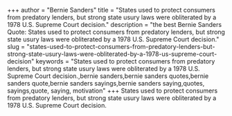 +++
author = "Bernie Sanders"
title = "States used to protect consumers from predatory lenders, but strong state usury laws were obliterated by a 1978 U.S. Supreme Court decision."
description = "the best Bernie Sanders Quote: States used to protect consumers from predatory lenders, but strong state usury laws were obliterated by a 1978 U.S. Supreme Court decision."
slug = "states-used-to-protect-consumers-from-predatory-lenders-but-strong-state-usury-laws-were-obliterated-by-a-1978-us-supreme-court-decision"
keywords = "States used to protect consumers from predatory lenders, but strong state usury laws were obliterated by a 1978 U.S. Supreme Court decision.,bernie sanders,bernie sanders quotes,bernie sanders quote,bernie sanders sayings,bernie sanders saying,quotes, sayings,quote, saying, motivation"
+++
States used to protect consumers from predatory lenders, but strong state usury laws were obliterated by a 1978 U.S. Supreme Court decision.
